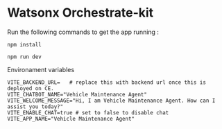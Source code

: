# Watsonx Orchestrate-kit

Run the following commands to get the app running :

```
npm install
```
```
npm run dev
```

Environament variables
```
VITE_BACKEND_URL=   # replace this with backend url once this is deployed on CE.
VITE_CHATBOT_NAME="Vehicle Maintenance Agent"
VITE_WELCOME_MESSAGE="Hi, I am Vehicle Maintenance Agent. How can I assist you today?"
VITE_ENABLE_CHAT=true # set to false to disable chat
VITE_APP_NAME="Vehicle Maintenance Agent"
  
```

